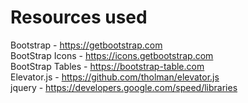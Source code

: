 # Resources used
Bootstrap - https://getbootstrap.com<br>
BootStrap Icons - https://icons.getbootstrap.com<br>
BootStrap Tables - https://bootstrap-table.com<br>
Elevator.js - https://github.com/tholman/elevator.js<br>
jquery - https://developers.google.com/speed/libraries